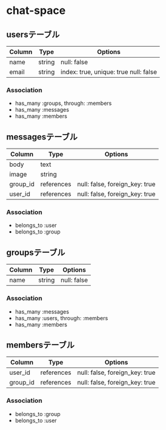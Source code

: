 # chat-space
## usersテーブル
|Column|Type|Options|
|------|----|-------|
|name|string|null: false|
|email|string|index: true, unique: true null: false|

### Association
- has_many :groups, through: :members
- has_many :messages
- has_many :members

## messagesテーブル
|Column|Type|Options|
|------|----|-------|
|body|text||
|image|string||
|group_id|references|null: false, foreign_key: true|
|user_id|references|null: false, foreign_key: true|

### Association
- belongs_to :user
- belongs_to :group

## groupsテーブル
|Column|Type|Options|
|------|----|-------|
|name|string|null: false|

### Association
- has_many :messages
- has_many :users, through: :members
- has_many :members

## membersテーブル
|Column|Type|Options|
|------|----|-------|
|user_id|references|null: false, foreign_key: true|
|group_id|references|null: false, foreign_key: true|

### Association
- belongs_to :group
- belongs_to :user